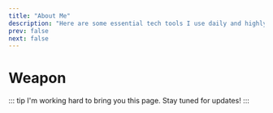 ```yaml
---
title: "About Me"
description: "Here are some essential tech tools I use daily and highly recommend"
prev: false
next: false
---
```


# Weapon

::: tip
I'm working hard to bring you this page. Stay tuned for updates!
:::